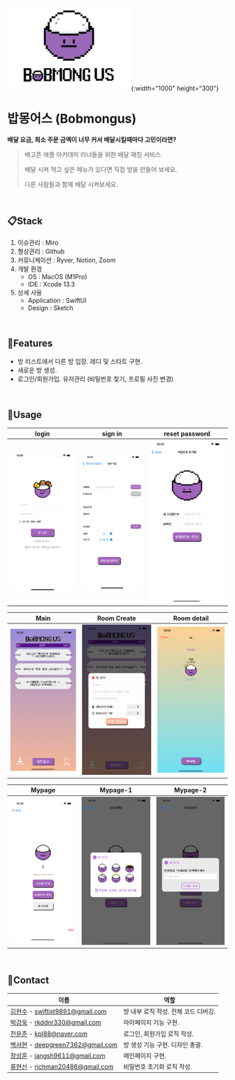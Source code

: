 ![image-20220416222445984](README.assets/image-20220416222445984.png){:width="1000" height="300"}





# 밥몽어스 (Bobmongus)

**배달 요금, 최소 주문 금액이 너무 커서 배달시킬때마다 고민이라면?**

> 배고픈 애플 아카데미 러너들을 위한 배달 매칭 서비스.
>
> 배달 시켜 먹고 싶은 메뉴가 있다면 직접 방을 만들어 보세요.
>
> 다른 사람들과 함께 배달 시켜보세요.

<br/>

## 📋Stack

1. 이슈관리 : Miro
2. 형상관리 : Github
3. 커뮤니케이션 : Ryver, Notion, Zoom
4. 개발 환경
   - OS : MacOS (M1Pro)
   - IDE : Xcode 13.3
5. 상세 사용
   - Application : SwiftUI
   - Design : Sketch

<br/>

## 🔨Features

- 방 리스트에서 다른 방 입장. 레디 및 스타트 구현.
- 새로운 방 생성.
- 로그인/회원가입.  유저관리 (비밀번호 찾기, 프로필 사진 변경)

<br/>

## 🌈Usage

| login                                                        | sign in                                                      | reset password                                               |
| ------------------------------------------------------------ | ------------------------------------------------------------ | ------------------------------------------------------------ |
| ![image-20220416220043775](README.assets/image-20220416220043775.png) | ![image-20220416220130872](README.assets/image-20220416220130872.png) | ![image-20220416220155794](README.assets/image-20220416220155794.png) |

| Main                                                         | Room Create                                                  | Room detail                                                  |
| ------------------------------------------------------------ | ------------------------------------------------------------ | ------------------------------------------------------------ |
| ![image-20220416220318181](README.assets/image-20220416220318181.png) | ![image-20220416220329281](README.assets/image-20220416220329281.png) | ![image-20220416220351510](README.assets/image-20220416220351510.png) |

| Mypage                                                       | Mypage-1                                                     | Mypage-2                                                     |
| ------------------------------------------------------------ | ------------------------------------------------------------ | ------------------------------------------------------------ |
| ![image-20220416220428016](README.assets/image-20220416220428016.png) | ![image-20220416220438137](README.assets/image-20220416220438137.png) | ![image-20220416220450439](README.assets/image-20220416220450439.png) |

<br/>

## 💬Contact

| 이름                                                         | 역할                                 |
| ------------------------------------------------------------ | ------------------------------------ |
| [김현수](https://github.com/BrightHyeon) - swiftist9891@gmail.com | 방 내부 로직 작성. 전체 코드 디버깅. |
| [박강욱](https://github.com/rkddnr330) - rkddnr330@gmail.com | 마이페이지 기능 구현.                |
| [전윤준](https://github.com/ChickenJoah) - kpl88@naver.com   | 로그인, 회원가입 로직 작성.          |
| [백서현](https://github.com/100seo) - deepgreen7362@gmail.com | 방 생성 기능 구현. 디자인 총괄.      |
| [장성훈](https://github.com/jsh9611) - jangsh9611@gmail.com  | 메인페이지 구현.                     |
| [류현선](https://github.com/hs-ryu) - richman20486@gmail.com | 비밀번호 초기화 로직 작성.           |

